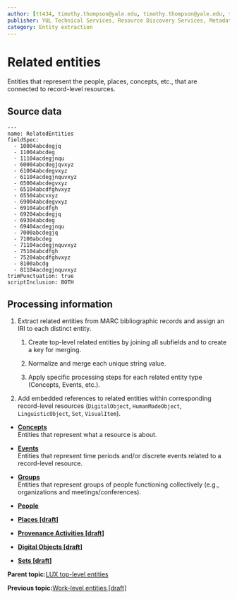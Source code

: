 ```yaml
---
author: [tt434, timothy.thompson@yale.edu, timothy.thompson@yale.edu, tt434]
publisher: YUL Technical Services, Resource Discovery Services, Metadata Services Unit
category: Entity extraction
---
```


# Related entities

Entities that represent the people, places, concepts, etc., that are connected to record-level resources.

## Source data

```
---
name: RelatedEntities
fieldSpec:
  - 10004abcdegjq
  - 11004abcdeg
  - 11104acdegjnqu
  - 60004abcdegjqvxyz
  - 61004abcdegvxyz
  - 61104acdegjnquvxyz
  - 65004abcdegvxyz
  - 65104abcdfghvxyz 
  - 65504abcvxyz
  - 69004abcdegvxyz
  - 69104abcdfgh
  - 69204abcdegjq
  - 69304abcdeg
  - 69404acdegjnqu
  - 7000abcdegjq
  - 7100abcdeg
  - 71104acdegjnquvxyz
  - 75104abcdfgh
  - 75204abcdfghvxyz  
  - 8100abcdg
  - 81104acdegjnquvxyz
trimPunctuation: true
scriptInclusion: BOTH
```

## Processing information

1.  Extract related entities from MARC bibliographic records and assign an IRI to each distinct entity.

    1.  Create top-level related entities by joining all subfields and to create a key for merging.

    2.  Normalize and merge each unique string value.

    3.  Apply specific processing steps for each related entity type \(Concepts, Events, etc.\).

2.  Add embedded references to related entities within corresponding record-level resources \(`DigitalObject`, `HumanMadeObject`, `LinguisticObject`, `Set`, `VisualItem`\).


-   **[Concepts](../concepts/concepts.md)**  
Entities that represent what a resource is about.
-   **[Events](../concepts/events.md)**  
Entities that represent time periods and/or discrete events related to a record-level resource.
-   **[Groups](../concepts/groups.md)**  
Entities that represent groups of people functioning collectively \(e.g., organizations and meetings/conferences\).
-   **[People](../concepts/people.md)**  

-   **[Places \[draft\]](../concepts/places.md)**  

-   **[Provenance Activities \[draft\]](../concepts/provenance_activities.md)**  

-   **[Digital Objects \[draft\]](../concepts/related_digital_objects.md)**  

-   **[Sets \[draft\]](../concepts/related_sets.md)**  


**Parent topic:**[LUX top-level entities](../concepts/lux_top-level_entities.md)

**Previous topic:**[Work-level entities \[draft\]](../concepts/work_level_entities.md)

